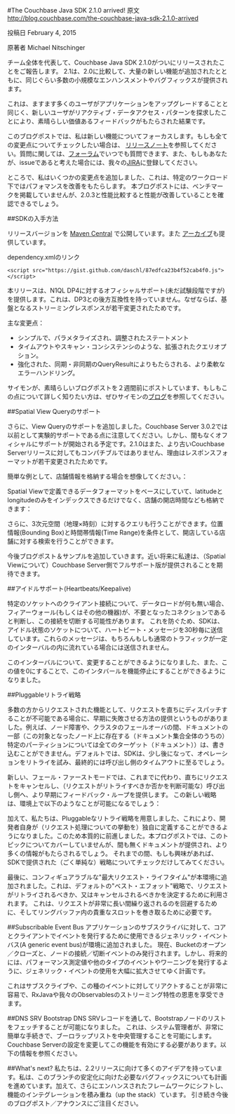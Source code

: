 #The Couchbase Java SDK 2.1.0 arrived!
原文
http://blog.couchbase.com/the-couchbase-java-sdk-2.1.0-arrived

投稿日
February 4, 2015

原著者
Michael Nitschinger

チーム全体を代表して、Couchbase Java SDK 2.1.0がついにリリースされたことをご報告します。
2.1は、2.0に比較して、大量の新しい機能が追加されたとともに、同じぐらい多数の小規模なエンハンスメントやバグフィックスが提供されます。

これは、ますます多くのユーザがアプリケーションをアップグレードすることと同じく、新しいユーザがリアクティブ・データアクセス・パターンを探求したことにより、素晴らしい価値あるフィードバックがもたらされた結果です。

このブログポストでは、私は新しい機能についてフォーカスします。もしも全ての変更点についてチェックしたい場合は、
<a href="http://docs.couchbase.com/developer/java-2.1/release-notes.html">リリースノート</a>を参照してください。質問に関しては、<a href="https://forums.couchbase.com/">フォーラム</a>でいつでも質問できます、また、もしもあなたが、issueであると考えた場合には、我々の<a href="http://issues.couchbase.com/browse/JCBC">JIRA</a>に登録してください。

ところで、私はいくつかの変更点を追加しました、これは、特定のワークロード下ではパフォマンスを改善をもたらします。
本ブログポストには、ベンチマークを掲載していませんが、2.0.3と性能比較すると性能が改善していることを確認できるでしょう。

##SDKの入手方法


リリースバージョンを
<a href="http://search.maven.org/#artifactdetails%7Ccom.couchbase.client%7Cjava-client%7C2.1.0%7Cjar">Maven Central</a> で公開しています。また <a href="http://packages.couchbase.com/clients/java/2.1.0/Couchbase-Java-Client-2.1.0.zip">アーカイブ</a>も提供しています。

dependency.xmlのリンク
```
<script src="https://gist.github.com/daschl/87edfca23b4f52cab4f0.js"></script>
```

本リリースは、N1QL DP4に対するオフィシャルサポート(未だ試験段階ですが)を提供します。これは、DP3との後方互換性を持っていません。なぜならば、基盤となるストリーミングレスポンスが若干変更されたためです。

主な変更点：

* シンプルで、パラメタライズされ、調整されたステートメント
* タイムアウトやスキャン・コンシステンシのような、拡張されたクエリオプション。
* 強化された、同期・非同期のQueryResultによりもたらされる、より柔軟なエラーハンドリング。

サイモンが、素晴らしいブログポストを２週間前にポストしています、もしもこの点について詳しく知りたい方は、ぜひサイモンの<a href="http://blog.couchbase.com/n1ql-dp4-java-sdk">ブログ</a>を参照してください。

##Spatial View Queryのサポート

さらに、View Queryのサポートを追加しました。Couchbase Server 3.0.2では以前として実験的サポートである点に注意してください。しかし、間もなくオフィシャルにサポートが開始される予定です。2.1.0はまた、より古いCouchbase Serverリリースに対してもコンパチブルではありません、理由はレスポンスフォーマットが若干変更されたためです。

簡単な例として、店舗情報を格納する場合を想像してください。：


Spatial Viewで定義できるデータフォーマットをベースにしていて、latitudeとlongitudeのみをインデックスできるだけでなく、店舗の開店時間なども格納できます：


さらに、3次元空間（地理×時刻）に対するクエリも行うことができます。位置情報(Bounding Box)と時間帯情報(Time Range)を条件として、開店している店舗に対する検索を行うことができます。

今後ブログポスト＆サンプルを追加していきます。近い将来に私達は、（Spatial Viewについて）Couchbase Server側でフルサポート版が提供されることを期待できます。


##アイドルサポート(Heartbeats/Keepalive)

特定のソケットへのクライアント接続について、データロードが何も無い場合、フィアーウォール(もしくはその他の機器)が、不要となったコネクションであると判断し、この接続を切断する可能性があります。
これを防ぐため、SDKは、アイドル状態のソケットについて、ハートビート・メッセージを30秒毎に送信しています。これらのメッセージは、もちろんもしも通常のトラフィックが一定のインターバルの内に流れている場合には送信されません。

このインターバルについて、変更することができるようになりました、また、この値を0にすることで、このインタバールを機能停止にすることができるようになりました。


##Pluggableリトライ戦略

多数の方からリクエストされた機能として、リクエストを直ちにディスパッチすることが不可能である場合に、早期に失敗させる方法の提供というものがありました。例えば、ノード障害や、クラスタのフェールオーバの間、ドキュメントの一部（この対象となったノード上に存在する（ドキュメント集合全体のうちの）特定のパーティションについては全てのターゲット（ドキュメント））は、書き込むことができません。デフォルトでは、SDKは、少し後になって、オペレーションをリトライを試み、最終的には呼び出し側のタイムアウトに至るでしょう。

新しい、フェール・ファーストモードでは、これまでに代わり、直ちにリクエストをキャンセルし、（リクエストがリトライすべきか否かを判断可能な）呼び出し側へ、より早期にフィードバック・ループを提供します。
この新しい戦略は、環境上で以下のようなことが可能になるでしょう：

加えて、私たちは、Pluggableなリトライ戦略を用意しました、これにより、開発者自身が（リクエスト処理についての挙動を）独自に定義することができるようになりました。このため本質的に前進しました。本プログポストでは、このトピックについてカバーしていませんが、間も無くドキュメントが提供され、より多くの情報がもたらされるでしょう。
それまでの間、もしも興味があれば、SDKで提供された（ごく単純な）戦略についてチェックだけしてみてください。

最後に、コンフィギュアラブルな"最大リクエスト・ライフタイム"が本環境に追加されました。これは、デフォルトの"ベスト・エフォット"戦略で、リクエストがリトライされるべきか、又はキャンセルされるべきかを決定するために利用されます。
これは、リクエストが非常に長い間繰り返されるのを回避するために、そしてリングバッファ内の貴重なスロットを巻き取るために必要です。

##Subscribable Event Bus
アプリケーションのサブスクライバに対して、コアとクライアントでイベントを発行するために使用できるジェネリック・イベントバス(A generic event bus)が環境に追加されました。
現在、Bucketのオープン／クローズと、ノードの接続／切断イベントのみ発行されます。しかし、将来的には、パフォーマンス測定値や他のタイプのイベントやワーニングを発行するように、ジェネリック・イベントの使用を大幅に拡大させてゆく計画です。

これはサブスクライブや、この種のイベントに対してリアクトすることが非常に容易で、RxJavaや我々のObservablesのストリーミング特性の恩恵を享受できます。


##DNS SRV Bootstrap
DNS SRVレコードを通して、Bootstrapノードのリストをフェッチすることが可能になりました。
これは、システム管理者が、非常に簡単な手続きで、ブーロラップリストを中央管理することを可能にします。
Couchbase Serverの設定を変更してこの機能を有効にする必要があります。以下の情報を参照ください。


##What's next?
私たちは、2.2リリースに向けて多くのアイデアを持っています。私は、このブランチの安定化に向けた必要なバグフィックスについても計画を進めています。加えて、さらにエンハンスされたフレームワークにシフトし、機能のインテグレーションを積み重ね（up the stack）ています。
引き続き今後のブログポスト／アナウンスにご注目ください。
